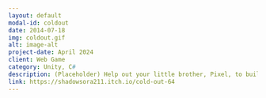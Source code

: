 ```yaml
---
layout: default
modal-id: coldout
date: 2014-07-18
img: coldout.gif
alt: image-alt
project-date: April 2024
client: Web Game
category: Unity, C#
description: (Placeholder) Help out your little brother, Pixel, to build an awesome snowman! if you search around, you might find some cool and unusual items to make the best snowman in the whole village (which consists of 2 houses and a tractor)... This game was originally made in 3 days for Cozy Winter Jam 2023. During the jam, we did not have enough time to add proper character models or polish our game, so we submitted what we had made as a demo version. Since the jam finished, we have updated the game to be how we originally intended it to be. There are 3 different endings depending on how you decorate your snowman
link: https://shadowsora211.itch.io/cold-out-64
---
```

